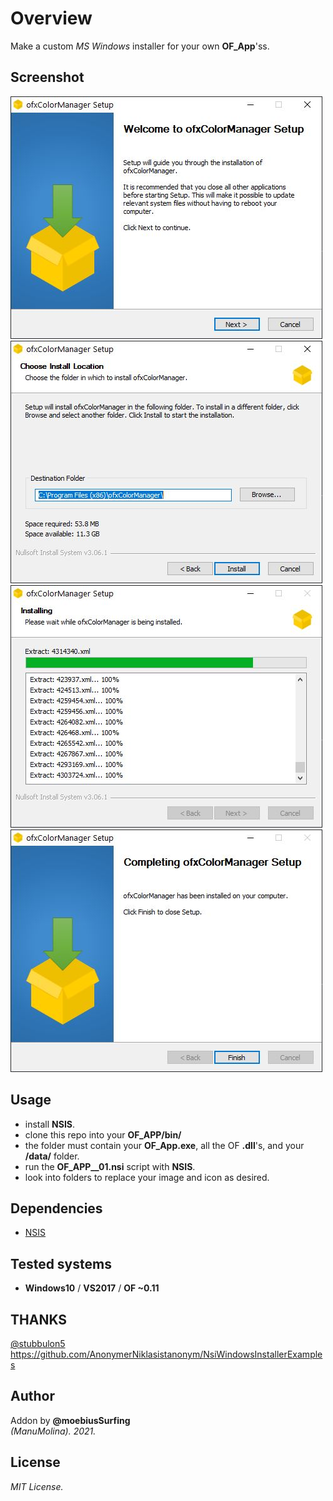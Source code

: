 # Overview
Make a custom _MS Windows_ installer for your own **OF_App**'ss.

## Screenshot
![image](/readme_images/Capture1.JPG?raw=true "image")
![image](/readme_images/Capture2.JPG?raw=true "image")
![image](/readme_images/Capture3.JPG?raw=true "image")
![image](/readme_images/Capture4.JPG?raw=true "image")

## Usage
- install **NSIS**.
- clone this repo into your **OF_APP/bin/** 
- the folder must contain your **OF_App.exe**, all the OF **.dll**'s, and your **/data/** folder.
- run the **OF_APP__01.nsi** script with **NSIS**.
- look into folders to replace your image and icon as desired.

## Dependencies
* [NSIS](https://nsis.sourceforge.io/Main_Page)  

## Tested systems
- **Windows10** / **VS2017** / **OF ~0.11**

## THANKS
[@stubbulon5](https://forum.openframeworks.cc/t/deploying-and-creating-installers-for-windows-and-macos/36887/4)  
https://github.com/AnonymerNiklasistanonym/NsiWindowsInstallerExamples  

## Author
Addon by **@moebiusSurfing**  
*(ManuMolina). 2021.*

## License
*MIT License.*